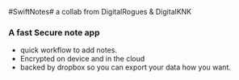 #SwiftNotes#
a collab from DigitalRogues & DigitalKNK


### A fast Secure note app ###

* quick workflow to add notes.
* Encrypted on device and in the cloud
* backed by dropbox so you can export your data how you want.

